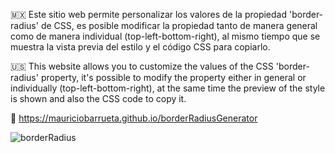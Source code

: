 🇲🇽 Este sitio web permite personalizar los valores de la propiedad 'border-radius' de CSS, es posible modificar la propiedad tanto de manera general como de manera individual 
(top-left-bottom-right), al mismo tiempo que se muestra la vista previa del estilo y el código CSS para copiarlo.

🇺🇸 This website allows you to customize the values of the CSS 'border-radius' property, it's possible to modify the property either in general or individually (top-left-bottom-right), at the same time the preview of the style is shown and also the CSS code to copy it.

🔗 https://mauriciobarrueta.github.io/borderRadiusGenerator


![borderRadius](https://github.com/user-attachments/assets/dffda1dd-02d7-496a-b265-6a64e6b392ce)
